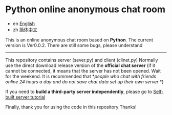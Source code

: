 # Python online anonymous chat room
- en [English](README.md)
- zh [简体中文](README.zh_CN.md)

This is an online anonymous chat room based on **Python**. The current version is Ver0.0.2.
There are still some bugs, please understand

______________________________________________________________________________________________________________

This repository contains server (sever.py) and client (clinet.py)
Normally use the direct download release version of the **official chat server** (if it cannot be connected, it means that the server has not been opened. Wait for the weekend. It is recommended that **people who chat with friends online 24 hours a day and do not save chat data set up their own server* *)

If you need to **build a third-party server independently**, please go to [Self-built server tutorial](https://github.com/Welsonpeaches/Python_Chat_Room/blob/main/Server/%E8%87%AA%E6%90%AD%E6%9C%8D%E5%8A%A1%E5%99%A8%E6%95%99%E7%A8%8B-CN.md)


Finally, thank you for using the code in this repository
Thanks!
